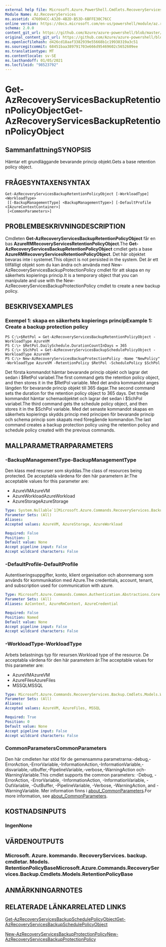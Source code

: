 ```yaml
---
external help file: Microsoft.Azure.PowerShell.Cmdlets.RecoveryServices.Backup.dll-Help.xml
Module Name: Az.RecoveryServices
ms.assetid: 476094CC-A320-4B2D-B53D-6BFFE30C76CC
online version: https://docs.microsoft.com/en-us/powershell/module/az.recoveryservices/get-azrecoveryservicesbackupretentionpolicyobject
schema: 2.0.0
content_git_url: https://github.com/Azure/azure-powershell/blob/master/src/RecoveryServices/RecoveryServices/help/Get-AzRecoveryServicesBackupRetentionPolicyObject.md
original_content_git_url: https://github.com/Azure/azure-powershell/blob/master/src/RecoveryServices/RecoveryServices/help/Get-AzRecoveryServicesBackupRetentionPolicyObject.md
ms.openlocfilehash: d426cd18aaf3382939e55668b1c19938319a3c51
ms.sourcegitcommit: 68451baa389791703e666d95469602c5652609ee
ms.translationtype: MT
ms.contentlocale: sv-SE
ms.lasthandoff: 01/05/2021
ms.locfileid: "98523792"
---
```

# <span data-ttu-id="e36aa-101">Get-AzRecoveryServicesBackupRetentionPolicyObject</span><span class="sxs-lookup"><span data-stu-id="e36aa-101">Get-AzRecoveryServicesBackupRetentionPolicyObject</span></span>

## <span data-ttu-id="e36aa-102">Sammanfattning</span><span class="sxs-lookup"><span data-stu-id="e36aa-102">SYNOPSIS</span></span>
<span data-ttu-id="e36aa-103">Hämtar ett grundläggande bevarande princip objekt.</span><span class="sxs-lookup"><span data-stu-id="e36aa-103">Gets a base retention policy object.</span></span>

## <span data-ttu-id="e36aa-104">FRÅGESYNTAXEN</span><span class="sxs-lookup"><span data-stu-id="e36aa-104">SYNTAX</span></span>

```
Get-AzRecoveryServicesBackupRetentionPolicyObject [-WorkloadType] <WorkloadType>
 [[-BackupManagementType] <BackupManagementType>] [-DefaultProfile <IAzureContextContainer>]
 [<CommonParameters>]
```

## <span data-ttu-id="e36aa-105">PROBLEMBESKRIVNING</span><span class="sxs-lookup"><span data-stu-id="e36aa-105">DESCRIPTION</span></span>
<span data-ttu-id="e36aa-106">Cmdleten **Get-AzRecoveryServicesBackupRetentionPolicyObject** får en bas **AzureRMRecoveryServicesRetentionPolicyObject**.</span><span class="sxs-lookup"><span data-stu-id="e36aa-106">The **Get-AzRecoveryServicesBackupRetentionPolicyObject** cmdlet gets a base **AzureRMRecoveryServicesRetentionPolicyObject**.</span></span>
<span data-ttu-id="e36aa-107">Det här objektet bevaras inte i systemet.</span><span class="sxs-lookup"><span data-stu-id="e36aa-107">This object is not persisted in the system.</span></span>
<span data-ttu-id="e36aa-108">Det är ett tillfälligt objekt som du kan ändra och använda med New-AzRecoveryServicesBackupProtectionPolicy cmdlet för att skapa en ny säkerhets kopierings princip.</span><span class="sxs-lookup"><span data-stu-id="e36aa-108">It is a temporary object that you can manipulate and use with the New-AzRecoveryServicesBackupProtectionPolicy cmdlet to create a new backup policy.</span></span>

## <span data-ttu-id="e36aa-109">BESKRIVS</span><span class="sxs-lookup"><span data-stu-id="e36aa-109">EXAMPLES</span></span>

### <span data-ttu-id="e36aa-110">Exempel 1: skapa en säkerhets kopierings princip</span><span class="sxs-lookup"><span data-stu-id="e36aa-110">Example 1: Create a backup protection policy</span></span>
```
PS C:\>$RetPol = Get-AzRecoveryServicesBackupRetentionPolicyObject -WorkloadType AzureVM 
PS C:\> $RetPol.DailySchedule.DurationCountInDays = 365
PS C:\> $SchPol = Get-AzRecoveryServicesBackupSchedulePolicyObject -WorkloadType AzureVM 
PS C:\> New-AzRecoveryServicesBackupProtectionPolicy -Name "NewPolicy" -WorkloadType AzureVM -RetentionPolicy $RetPol -SchedulePolicy $SchPol
```

<span data-ttu-id="e36aa-111">Det första kommandot hämtar bevarande princip objekt och lagrar det sedan i $RetPol variabel.</span><span class="sxs-lookup"><span data-stu-id="e36aa-111">The first command gets the retention policy object, and then stores it in the $RetPol variable.</span></span>
<span data-ttu-id="e36aa-112">Med det andra kommandot anges längden för bevarande princip objekt till 365 dagar.</span><span class="sxs-lookup"><span data-stu-id="e36aa-112">The second command sets the duration for the retention policy object to 365 days.</span></span>
<span data-ttu-id="e36aa-113">Det tredje kommandot hämtar schemaobjektet och lagrar det sedan i $SchPol variabel.</span><span class="sxs-lookup"><span data-stu-id="e36aa-113">The third command gets the schedule policy object, and then stores it in the $SchPol variable.</span></span>
<span data-ttu-id="e36aa-114">Med det senaste kommandot skapas en säkerhets kopierings skydds princip med principen för bevarande princip och schema princip som skapats med föregående kommandon.</span><span class="sxs-lookup"><span data-stu-id="e36aa-114">The last command creates a backup protection policy using the retention policy and schedule policy created with the previous commands.</span></span>

## <span data-ttu-id="e36aa-115">MALLPARAMETRAR</span><span class="sxs-lookup"><span data-stu-id="e36aa-115">PARAMETERS</span></span>

### <span data-ttu-id="e36aa-116">-BackupManagementType</span><span class="sxs-lookup"><span data-stu-id="e36aa-116">-BackupManagementType</span></span>
<span data-ttu-id="e36aa-117">Den klass med resurser som skyddas.</span><span class="sxs-lookup"><span data-stu-id="e36aa-117">The class of resources being protected.</span></span> <span data-ttu-id="e36aa-118">De acceptabla värdena för den här parametern är:</span><span class="sxs-lookup"><span data-stu-id="e36aa-118">The acceptable values for this parameter are:</span></span>
- <span data-ttu-id="e36aa-119">AzureVM</span><span class="sxs-lookup"><span data-stu-id="e36aa-119">AzureVM</span></span> 
- <span data-ttu-id="e36aa-120">AzureWorkload</span><span class="sxs-lookup"><span data-stu-id="e36aa-120">AzureWorkload</span></span>
- <span data-ttu-id="e36aa-121">AzureStorage</span><span class="sxs-lookup"><span data-stu-id="e36aa-121">AzureStorage</span></span>

```yaml
Type: System.Nullable`1[Microsoft.Azure.Commands.RecoveryServices.Backup.Cmdlets.Models.BackupManagementType]
Parameter Sets: (All)
Aliases:
Accepted values: AzureVM, AzureStorage, AzureWorkload

Required: False
Position: 1
Default value: None
Accept pipeline input: False
Accept wildcard characters: False
```

### <span data-ttu-id="e36aa-122">-DefaultProfile</span><span class="sxs-lookup"><span data-stu-id="e36aa-122">-DefaultProfile</span></span>
<span data-ttu-id="e36aa-123">Autentiseringsuppgifter, konto, klient organisation och abonnemang som används för kommunikation med Azure.</span><span class="sxs-lookup"><span data-stu-id="e36aa-123">The credentials, account, tenant, and subscription used for communication with azure.</span></span>

```yaml
Type: Microsoft.Azure.Commands.Common.Authentication.Abstractions.Core.IAzureContextContainer
Parameter Sets: (All)
Aliases: AzContext, AzureRmContext, AzureCredential

Required: False
Position: Named
Default value: None
Accept pipeline input: False
Accept wildcard characters: False
```

### <span data-ttu-id="e36aa-124">-WorkloadType</span><span class="sxs-lookup"><span data-stu-id="e36aa-124">-WorkloadType</span></span>
<span data-ttu-id="e36aa-125">Arbets belastnings typ för resursen.</span><span class="sxs-lookup"><span data-stu-id="e36aa-125">Workload type of the resource.</span></span> <span data-ttu-id="e36aa-126">De acceptabla värdena för den här parametern är:</span><span class="sxs-lookup"><span data-stu-id="e36aa-126">The acceptable values for this parameter are:</span></span>
- <span data-ttu-id="e36aa-127">AzureVM</span><span class="sxs-lookup"><span data-stu-id="e36aa-127">AzureVM</span></span> 
- <span data-ttu-id="e36aa-128">AzureFiles</span><span class="sxs-lookup"><span data-stu-id="e36aa-128">AzureFiles</span></span>
- <span data-ttu-id="e36aa-129">MSSQL</span><span class="sxs-lookup"><span data-stu-id="e36aa-129">MSSQL</span></span>

```yaml
Type: Microsoft.Azure.Commands.RecoveryServices.Backup.Cmdlets.Models.WorkloadType
Parameter Sets: (All)
Aliases:
Accepted values: AzureVM, AzureFiles, MSSQL

Required: True
Position: 0
Default value: None
Accept pipeline input: False
Accept wildcard characters: False
```

### <span data-ttu-id="e36aa-130">CommonParameters</span><span class="sxs-lookup"><span data-stu-id="e36aa-130">CommonParameters</span></span>
<span data-ttu-id="e36aa-131">Den här cmdleten har stöd för de gemensamma parametrarna:-debug,-ErrorAction,-ErrorVariable,-InformationAction,-InformationVariable,-disvariable,-utbuffer,-PipelineVariable,-verbose,-WarningAction och-WarningVariable.</span><span class="sxs-lookup"><span data-stu-id="e36aa-131">This cmdlet supports the common parameters: -Debug, -ErrorAction, -ErrorVariable, -InformationAction, -InformationVariable, -OutVariable, -OutBuffer, -PipelineVariable, -Verbose, -WarningAction, and -WarningVariable.</span></span> <span data-ttu-id="e36aa-132">Mer information finns i [about_CommonParameters](http://go.microsoft.com/fwlink/?LinkID=113216).</span><span class="sxs-lookup"><span data-stu-id="e36aa-132">For more information, see [about_CommonParameters](http://go.microsoft.com/fwlink/?LinkID=113216).</span></span>

## <span data-ttu-id="e36aa-133">KOSTNADS</span><span class="sxs-lookup"><span data-stu-id="e36aa-133">INPUTS</span></span>

### <span data-ttu-id="e36aa-134">Ingen</span><span class="sxs-lookup"><span data-stu-id="e36aa-134">None</span></span>

## <span data-ttu-id="e36aa-135">VÄRDEN</span><span class="sxs-lookup"><span data-stu-id="e36aa-135">OUTPUTS</span></span>

### <span data-ttu-id="e36aa-136">Microsoft. Azure. kommando. RecoveryServices. backup. cmdletar. Models. RetentionPolicyBase</span><span class="sxs-lookup"><span data-stu-id="e36aa-136">Microsoft.Azure.Commands.RecoveryServices.Backup.Cmdlets.Models.RetentionPolicyBase</span></span>

## <span data-ttu-id="e36aa-137">ANMÄRKNINGAR</span><span class="sxs-lookup"><span data-stu-id="e36aa-137">NOTES</span></span>

## <span data-ttu-id="e36aa-138">RELATERADE LÄNKAR</span><span class="sxs-lookup"><span data-stu-id="e36aa-138">RELATED LINKS</span></span>

[<span data-ttu-id="e36aa-139">Get-AzRecoveryServicesBackupSchedulePolicyObject</span><span class="sxs-lookup"><span data-stu-id="e36aa-139">Get-AzRecoveryServicesBackupSchedulePolicyObject</span></span>](./Get-AzRecoveryServicesBackupSchedulePolicyObject.md)

[<span data-ttu-id="e36aa-140">New-AzRecoveryServicesBackupProtectionPolicy</span><span class="sxs-lookup"><span data-stu-id="e36aa-140">New-AzRecoveryServicesBackupProtectionPolicy</span></span>](./New-AzRecoveryServicesBackupProtectionPolicy.md)


